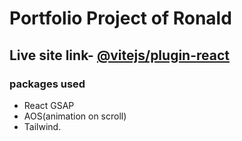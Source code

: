 # Portfolio Project of Ronald

## Live site link- [@vitejs/plugin-react](https://github.com/vitejs/vite-plugin-react/blob/main/packages/plugin-react/README.md) 

### packages used
- React GSAP
- AOS(animation on scroll)
- Tailwind.
